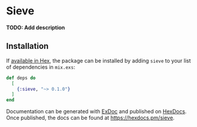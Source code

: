 # Sieve

**TODO: Add description**

## Installation

If [available in Hex](https://hex.pm/docs/publish), the package can be installed
by adding `sieve` to your list of dependencies in `mix.exs`:

```elixir
def deps do
  [
    {:sieve, "~> 0.1.0"}
  ]
end
```

Documentation can be generated with [ExDoc](https://github.com/elixir-lang/ex_doc)
and published on [HexDocs](https://hexdocs.pm). Once published, the docs can
be found at <https://hexdocs.pm/sieve>.

